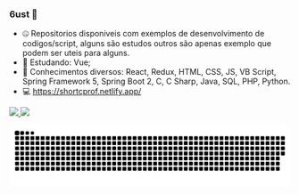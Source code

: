 ### 6ust 🤨

- 🤐 Repositorios disponiveis com exemplos de desenvolvimento de codigos/script, alguns são estudos outros são apenas exemplo que podem ser uteis para alguns.
- 📕 Estudando: Vue;
- 🍳 Conhecimentos diversos: React, Redux, HTML, CSS, JS, VB Script, Spring Framework 5, Spring Boot 2, C, C Sharp, Java, SQL, PHP, Python.
- 💻 https://shortcprof.netlify.app/
<div>
  <a href="https://github.com/6ust">
  <img height="180em" src="https://github-readme-stats.vercel.app/api?username=6ust&show_icons=true&theme=dark&include_all_commits=true&count_private=true"/>
  <img height="180em" src="https://github-readme-stats.vercel.app/api/top-langs/?username=6ust&layout=compact&langs_count=7&theme=dark"/>

  ![Snake animation](https://github.com/6ust/6ust/blob/output/github-contribution-grid-snake.svg)
</div>
